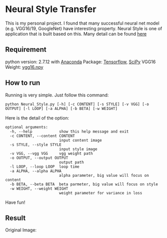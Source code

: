 # Neural Style Transfer
This is my personal project. I found that many successful neural net model (e.g. VGG16/19, GoogleNet) have interesting property. Neural Style is one of application that is built based on this. Many detail can be found [here](http://www.cv-foundation.org/openaccess/content_cvpr_2016/papers/Gatys_Image_Style_Transfer_CVPR_2016_paper.pdf)

## Requirement
python version: 2.7.12 with [Anaconda](https://www.continuum.io/downloads)
Package: [Tensorflow](https://www.tensorflow.org/), [SciPy](https://www.scipy.org/)
VGG16 Weight: [vgg16.npy](https://drive.google.com/file/d/0BzIp01PoYYptNm5vSDhJdXVkMnM/view?usp=sharing)

## How to run
Running is very simple. Just follow this command:
```shell
python Neural_Style.py [-h] [-c CONTENT] [-s STYLE] [-v VGG] [-o OUTPUT] [-l LOOP] [-a ALPHA] [-b BETA] [-w WEIGHT]
```

Here is the detail of the option:
```shell
optional arguments:
  -h, --help            show this help message and exit
  -c CONTENT, --content CONTENT
                        input content image
  -s STYLE, --style STYLE
                        input style image
  -v VGG, --vgg VGG     vgg weight path
  -o OUTPUT, --output OUTPUT
                        output path
  -l LOOP, --loop LOOP  loop time
  -a ALPHA, --alpha ALPHA
                        alpha parameter, big value will focus on content
  -b BETA, --beta BETA  beta parmeter, big value will focus on style
  -w WEIGHT, --weight WEIGHT
                        weight parameter for variance in loss
```
Have fun!

## Result
Original Image: